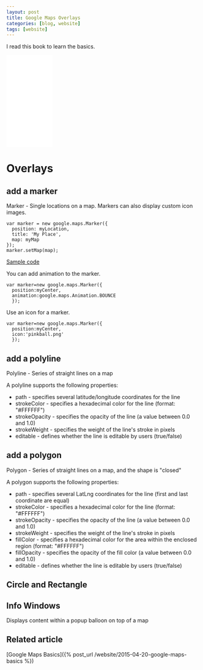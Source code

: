 ```yaml
---
layout: post
title: Google Maps Overlays
categories: [blog, website]
tags: [website]
---
```



I read this book to learn the basics. 

<div class="middle">
<iframe style="width:120px;height:240px;" marginwidth="0" marginheight="0"
scrolling="no" frameborder="0"
src="//ws-na.amazon-adsystem.com/widgets/q?ServiceVersion=20070822&OneJS=1&Operation=GetAdHtml&MarketPlace=US&source=ss&ref=ss_til&ad_type=product_link&tracking_id=teckoo-20&marketplace=amazon&region=US&placement=B00HSO0X26&asins=B00HSO0X26&linkId=35ZK3BS4VJBXWUWE&show_border=true&link_opens_in_new_window=true">
</iframe>
</div>


Overlays
===============

add a marker
---------------------
Marker - Single locations on a map. Markers can also display custom icon images.

    var marker = new google.maps.Marker({
      position: myLocation,
      title: 'My Place',
      map: myMap
    });
    marker.setMap(map);

[Sample code](https://github.com/teckoo/HTMLCSS_Javascript_cookbook/blob/master/gis/googlemaps/201-overlay-marker.html)

You can add animation to the marker. 

    var marker=new google.maps.Marker({
      position:myCenter,
      animation:google.maps.Animation.BOUNCE
      });

Use an icon for a marker. 

    var marker=new google.maps.Marker({
      position:myCenter,
      icon:'pinkball.png'
      });
      
add a polyline
---------------------
Polyline - Series of straight lines on a map

A polyline supports the following properties:

* path - specifies several latitude/longitude coordinates for the line
* strokeColor - specifies a hexadecimal color for the line (format: "#FFFFFF")
* strokeOpacity - specifies the opacity of the line (a value between 0.0 and 1.0)
* strokeWeight - specifies the weight of the line's stroke in pixels
* editable - defines whether the line is editable by users (true/false)


add a polygon
---------------------
Polygon - Series of straight lines on a map, and the shape is "closed"

A polygon supports the following properties:

*    path - specifies several LatLng coordinates for the line (first and last coordinate are equal)
*    strokeColor - specifies a hexadecimal color for the line (format: "#FFFFFF")
*    strokeOpacity - specifies the opacity of the line (a value between 0.0 and 1.0)
*    strokeWeight - specifies the weight of the line's stroke in pixels
*    fillColor - specifies a hexadecimal color for the area within the enclosed region (format: "#FFFFFF")
*    fillOpacity - specifies the opacity of the fill color (a value between 0.0 and 1.0)
*    editable - defines whether the line is editable by users (true/false)


Circle and Rectangle
---------------------


Info Windows
-------------
Displays content within a popup balloon on top of a map


Related article
-----------------
[Google Maps Basics]({% post_url /website/2015-04-20-google-maps-basics %})